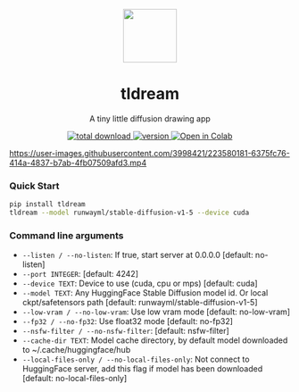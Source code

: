 <p align="center">
<div align="center">
  <img height=96 src="https://user-images.githubusercontent.com/3998421/222906944-40a06042-e6d5-48f5-905e-b635469e7005.svg"/> 
  <h1>tldream</h1>
</div>
</p>

<p align="center">A tiny little diffusion drawing app</p>

<p align="center">
  <a href="https://github.com/Sanster/tldream">
    <img alt="total download" src="https://pepy.tech/badge/tldream" />
  </a>
  <a href="https://pypi.org/project/tldream/">
    <img alt="version" src="https://img.shields.io/pypi/v/tldream" />
  </a>
   <a href="https://colab.research.google.com/drive/1m1qBE3N8VWDqE__8zRP8hvEE0JPzk7rp?usp=sharing">
    <img alt="Open in Colab" src="https://colab.research.google.com/assets/colab-badge.svg" />
  </a>
</p>


https://user-images.githubusercontent.com/3998421/223580181-6375fc76-414a-4837-b7ab-4fb07509afd3.mp4


### Quick Start

```bash
pip install tldream
tldream --model runwayml/stable-diffusion-v1-5 --device cuda
```

### Command line arguments

* `--listen / --no-listen`: If true, start server at 0.0.0.0  [default: no-listen]
* `--port INTEGER`: [default: 4242]
* `--device TEXT`: Device to use (cuda, cpu or mps)  [default: cuda]
* `--model TEXT`: Any HuggingFace Stable Diffusion model id. Or local ckpt/safetensors path  [default: runwayml/stable-diffusion-v1-5]
* `--low-vram / --no-low-vram`: Use low vram mode  [default: no-low-vram]
* `--fp32 / --no-fp32`: Use float32 mode  [default: no-fp32]
* `--nsfw-filter / --no-nsfw-filter`: [default: nsfw-filter]
* `--cache-dir TEXT`: Model cache directory, by default model downloaded to ~/.cache/huggingface/hub
* `--local-files-only / --no-local-files-only`: Not connect to HuggingFace server, add this flag if model has been downloaded  [default: no-local-files-only]
